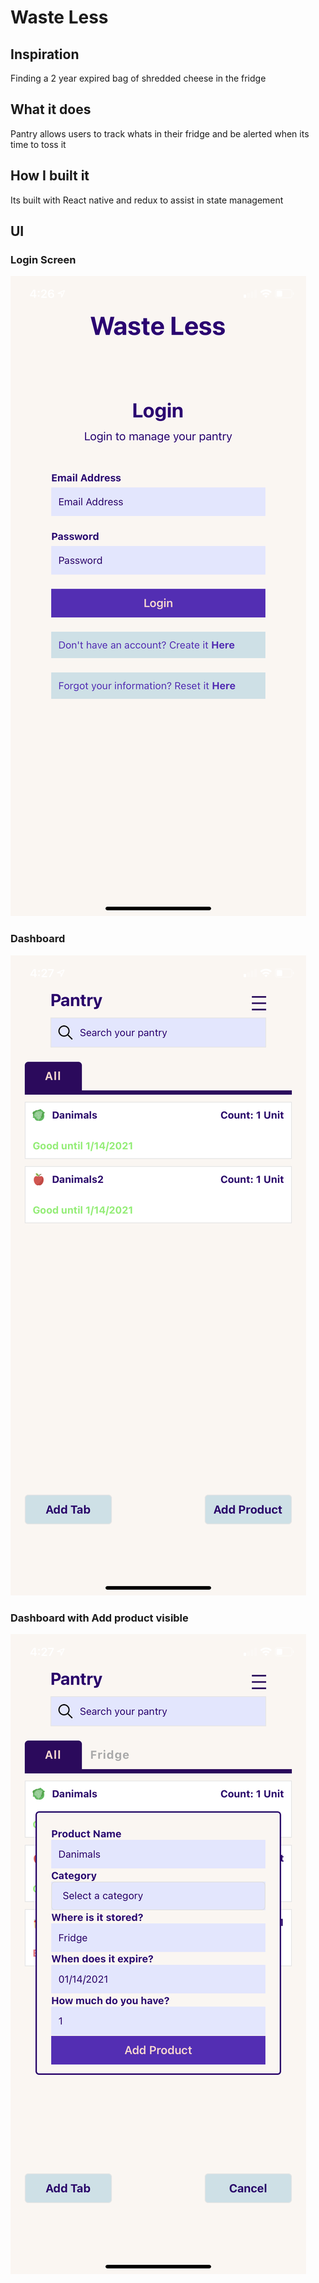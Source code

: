 # Waste Less

## Inspiration

Finding a 2 year expired bag of shredded cheese in the fridge

## What it does

Pantry allows users to track whats in their fridge and be alerted when its time to toss it

## How I built it

Its built with React native and redux to assist in state management

## UI

### Login Screen
![Login](https://raw.githubusercontent.com/CFKeef/Waste-Less/master/assets/images/pantryLogin.png)

### Dashboard
![Dashboard](https://raw.githubusercontent.com/CFKeef/Waste-Less/master/assets/images/PantryDash.png)

### Dashboard with Add product visible
![Dashboard with Add product visible](https://raw.githubusercontent.com/CFKeef/Waste-Less/master/assets/images/CreateProduct.png)


